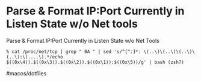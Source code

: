 # Parse & Format IP:Port Currently in Listen State w/o Net tools

Parse & Format IP:Port Currently in Listen State w/o Net Tools

`% cat /proc/net/tcp | grep " 0A " | sed 's/^[^:]*: \(..\)\(..\)\(..\)\(..\):\(....\).*/echo $((0x\4)).$((0x\3)).$((0x\2)).$((0x\1)):$((0x\5))/g' | bash (zsh?)`



#macos/dotfiles	